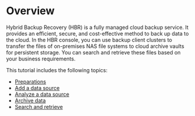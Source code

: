 # Overview

Hybrid Backup Recovery \(HBR\) is a fully managed cloud backup service. It provides an efficient, secure, and cost-effective method to back up data to the cloud. In the HBR console, you can use backup client clusters to transfer the files of on-premises NAS file systems to cloud archive vaults for persistent storage. You can search and retrieve these files based on your business requirements.

This tutorial includes the following topics:

-   [Preparations]()
-   [Add a data source]()
-   [Analyze a data source]()
-   [Archive data]()
-   [Search and retrieve]()

